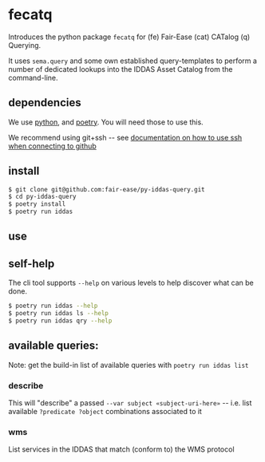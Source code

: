 # fecatq

Introduces the python package `fecatq` for (fe) Fair-Ease (cat) CATalog (q) Querying.

It uses `sema.query` and some own established query-templates to perform a number of dedicated lookups into the IDDAS Asset Catalog from the command-line.

## dependencies

We use [python](https://www.python.org/), and [poetry](https://python-poetry.org/docs/). You will need those to use this.

We recommend using git+ssh -- see [documentation on how to use ssh when connecting to github](https://docs.github.com/en/authentication/connecting-to-github-with-ssh)

## install

```bash
$ git clone git@github.com:fair-ease/py-iddas-query.git
$ cd py-iddas-query
$ poetry install
$ poetry run iddas

```

## use

## self-help

The cli tool supports `--help` on various levels to help discover what can be done.

```bash
$ poetry run iddas --help
$ poetry run iddas ls --help
$ poetry run iddas qry --help
```

## available queries:

Note: get the build-in list of available queries with `poetry run iddas list`

### describe

This will "describe" a passed `--var subject «subject-uri-here»` -- i.e. list available `?predicate ?object` combinations associated to it

### wms

List services in the IDDAS that match (conform to) the WMS protocol
